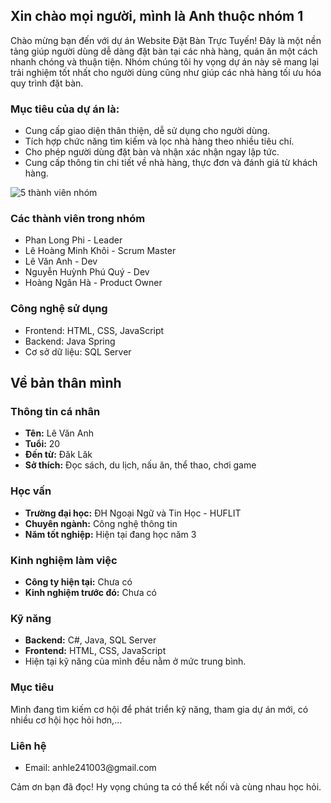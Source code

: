 <h2>Xin chào mọi người, mình là Anh thuộc nhóm 1</h2>
<p>Chào mừng bạn đến với dự án Website Đặt Bàn Trực Tuyến! Đây là một nền tảng giúp người dùng dễ dàng đặt bàn tại các nhà hàng, quán ăn một cách nhanh chóng và thuận tiện. Nhóm chúng tôi hy vọng dự án này sẽ mang lại trải nghiệm tốt nhất cho người dùng cũng như giúp các nhà hàng tối ưu hóa quy trình đặt bàn.</p>

<h3>Mục tiêu của dự án là:</h3>
<ul>
  <li>Cung cấp giao diện thân thiện, dễ sử dụng cho người dùng.</li>
  <li>Tích hợp chức năng tìm kiếm và lọc nhà hàng theo nhiều tiêu chí.</li>
  <li>Cho phép người dùng đặt bàn và nhận xác nhận ngay lập tức.</li>
  <li>Cung cấp thông tin chi tiết về nhà hàng, thực đơn và đánh giá từ khách hàng.</li>
</ul>

<div style="text-align:center; display: flex;">
  <img src="https://github.com/user-attachments/assets/32cebd31-f4b4-4eff-b3ec-ddac13e628c1" alt="5 thành viên nhóm" />
</div>

<h3>Các thành viên trong nhóm</h3>
<ul>
  <li>Phan Long Phi - Leader</li>
  <li>Lê Hoàng Minh Khôi - Scrum Master</li>
  <li>Lê Văn Anh - Dev</li>
  <li>Nguyễn Huỳnh Phú Quý - Dev</li>
  <li>Hoàng Ngân Hà - Product Owner</li>
</ul>

<h3>Công nghệ sử dụng</h3>
<ul>
  <li>Frontend: HTML, CSS, JavaScript</li>
  <li>Backend: Java Spring</li>
  <li>Cơ sở dữ liệu: SQL Server</li>
</ul>

<h2>Về bản thân mình</h2>
<h3>Thông tin cá nhân</h3>
<ul>
  <li><strong>Tên:</strong> Lê Văn Anh</li>
  <li><strong>Tuổi:</strong> 20</li>
  <li><strong>Đến từ:</strong> Đăk Lăk</li>
  <li><strong>Sở thích:</strong> Đọc sách, du lịch, nấu ăn, thể thao, chơi game</li>
</ul>

<h3>Học vấn</h3>
<ul>
  <li><strong>Trường đại học:</strong> ĐH Ngoại Ngữ và Tin Học - HUFLIT</li>
  <li><strong>Chuyên ngành:</strong> Công nghệ thông tin</li>
  <li><strong>Năm tốt nghiệp:</strong> Hiện tại đang học năm 3</li>
</ul>

<h3>Kinh nghiệm làm việc</h3>
<ul>
  <li><strong>Công ty hiện tại:</strong> Chưa có</li>
  <li><strong>Kinh nghiệm trước đó:</strong> Chưa có</li>
</ul>

<h3>Kỹ năng</h3>
<ul>
  <li><strong>Backend:</strong> C#, Java, SQL Server</li>
  <li><strong>Frontend:</strong> HTML, CSS, JavaScript</li>
  <li>Hiện tại kỹ năng của mình đều nằm ở mức trung bình.</li>
</ul>

<h3>Mục tiêu</h3>
<p>Mình đang tìm kiếm cơ hội để phát triển kỹ năng, tham gia dự án mới, có nhiều cơ hội học hỏi hơn,...</p>

<h3>Liên hệ</h3>
<ul>
  <li><span>Email:</span> <a>anhle241003@gmail.com</a></li>
</ul>

<p>Cảm ơn bạn đã đọc! Hy vọng chúng ta có thể kết nối và cùng nhau học hỏi.</p>

